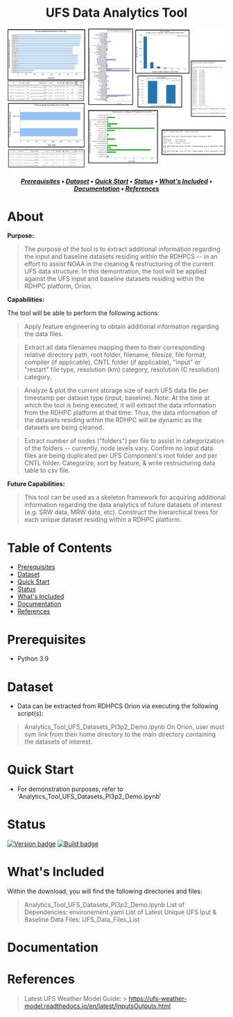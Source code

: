 <h1 align="center">
UFS Data Analytics Tool
</h1>

<p align="center">
    <img src="images/header.png" width="670" height="320">
</p>

<h5 align="center">
    
[Prerequisites](#Prerequisites) • [Dataset](#Dataset) • [Quick Start](#Quick-Start) • [Status](#Status)
 • [What's Included](#What's-Included) • [Documentation](#Documentation) • [References](#Creator(s))

</h5>

# About

__Purpose:__ 

> The purpose of the tool is to extract additional information regarding the input and baseline datasets residing within the RDHPCS -- in an effort to assist NOAA in the cleaning & restructuring of the current UFS data structure. In this demontration, the tool will be applied against the UFS input and baseline datasets residing within the RDHPC platform, Orion.

__Capabilities:__ 

The tool will be able to perform the following actions:

> Apply feature engineering to obtain additional information regarding the data files. 
  
> Extract all data filenames mapping them to their corresponding relative directory path, 
  root folder, filename, filesize, file format, compiler (if applicable), CNTL folder (if applicable),
  "input" or "restart" file type, resolution (km) category, resolution (C resolution) category. 
  
> Analyze & plot the current storage size of each UFS data file per timestamp per dataset type (input, baseline). 
  Note: At the time at which the tool is being executed, it will extract the data information from the RDHPC
  platform at that time. Thus, the data information of the datasets residing within the RDHPC will be dynamic 
  as the datasets are being cleaned.
  
> Extract number of nodes ("folders") per file to assist in categorization of the folders -- currently, node levels vary.
> Confirm no input data files are being duplicated per UFS Component's root folder and per CNTL folder.
> Categorize, sort by feature, & write restructuring data table to csv file.

__Future Capabilities:__  
> This tool can be used as a skeleton framework for acquiring additional information regarding the data analytics of future datasets of interest (e.g. SRW data, MRW data, etc).
> Construct the hierarchical trees for each unique dataset residing within a RDHPC platform.

# Table of Contents
* [Prerequisites](#Prerequisites)
* [Dataset](#Dataset)
* [Quick Start](#Quick-Start)
* [Status](#Status)
* [What's Included](#What's-Included)
* [Documentation](#Documentation)
* [References](#Creator(s))

# Prerequisites
* Python 3.9

# Dataset
* Data can be extracted from RDHPCS Orion via executing the following script(s):

> Analytics_Tool_UFS_Datasets_PI3p2_Demo.ipynb
> On Orion, user must sym link from their home directory to the main directory containing the datasets of interest.

# Quick Start
* For demonstration purposes, refer to 'Analytics_Tool_UFS_Datasets_PI3p2_Demo.ipynb'

# Status
[![Version badge](https://img.shields.io/badge/Python-3.9-blue.svg)](https://shields.io/)
[![Build badge](https://img.shields.io/badge/Build--gray.svg)](https://shields.io/)

# What's Included
Within the download, you will find the following directories and files:

> Analytics_Tool_UFS_Datasets_PI3p2_Demo.ipynb
> List of Dependencies: environement.yaml
> List of Latest Unique UFS Iput & Baseline Data Files: UFS_Data_Files_List

# Documentation

# References
> Latest UFS Weather Model Guide:
    > https://ufs-weather-model.readthedocs.io/en/latest/InputsOutputs.html

